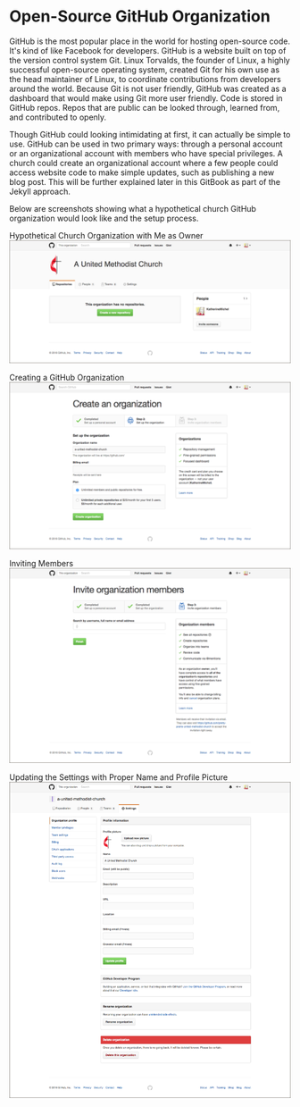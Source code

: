 # Open-Source GitHub Organization

GitHub is the most popular place in the world for hosting open-source code. It's kind of like Facebook for developers. GitHub is a website built on top of the version control system Git. Linux Torvalds, the founder of Linux, a highly successful open-source operating system, created Git for his own use as the head maintainer of Linux, to coordinate contributions from developers around the world. Because Git is not user friendly, GitHub was created as a dashboard that would make using Git more user friendly. Code is stored in GitHub repos. Repos that are public can be looked through, learned from, and contributed to openly. 

Though GitHub could looking intimidating at first, it can actually be simple to use. GitHub can be used in two primary ways: through a personal account or an organizational account with members who have special privileges. A church could create an organizational account where a few people could access website code to make simple updates, such as publishing a new blog post. This will be further explained later in this GitBook as part of the Jekyll approach.

Below are screenshots showing what a hypothetical church GitHub organization would look like and the setup process. 

Hypothetical Church Organization with Me as Owner
![](images/a-united-methodist-church-organization.png)

Creating a GitHub Organization
![](images/a-united-methodist-church-create-an-organization.png)

Inviting Members
![](images/a-united-methodist-church-organization-invite-members.png)

Updating the Settings with Proper Name and Profile Picture
![](images/a-united-methodist-church-settings.png)
